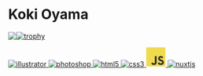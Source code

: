# Koki Oyama
  <img align="left" src="https://github-readme-stats.vercel.app/api?username=Ajaku4505&count_private=true&show_icons=true" />

[![trophy](https://github-profile-trophy.vercel.app/?username=Ajaku4505&theme=onedark&column=7
)](https://github.com/ryo-ma/github-profile-trophy)

<p align="left">
  <a href="https://www.adobe.com/in/products/illustrator.html" target="_blank"> 
    <img src="https://cdn.jsdelivr.net/gh/devicons/devicon/icons/illustrator/illustrator-line.svg" alt="illustrator" width="40" height="40"/> 
  </a> 
  <a href="https://www.photoshop.com/en" target="_blank"> 
    <img src="https://cdn.jsdelivr.net/gh/devicons/devicon/icons/photoshop/photoshop-line.svg" alt="photoshop" width="40" height="40"/> 
  </a> 
  <a href="https://www.w3.org/html/" target="_blank"> 
    <img src="https://cdn.jsdelivr.net/gh/devicons/devicon/icons/html5/html5-original.svg" alt="html5" width="40" height="40"/>
  </a> 
  <a href="https://www.w3schools.com/css/" target="_blank"> 
    <img src="https://cdn.jsdelivr.net/gh/devicons/devicon/icons/css3/css3-original.svg" alt="css3" width="40" height="40"/> 
  </a> 
  <a href="https://developer.mozilla.org/en-US/docs/Web/JavaScript" target="_blank"> 
    <img src="https://raw.githubusercontent.com/devicons/devicon/master/icons/javascript/javascript-original.svg" alt="javascript" width="40" height="40"/> 
  </a> 
  <a href="https://nuxtjs.org/" target="_blank"> 
    <img src="https://cdn.jsdelivr.net/gh/devicons/devicon/icons/nuxtjs/nuxtjs-original.svg" alt="nuxtjs" width="40" height="40"/> 
  </a> 
</p>

<!--
**Ajaku4505/Ajaku4505** is a ✨ _special_ ✨ repository because its `README.md` (this file) appears on your GitHub profile.

Here are some ideas to get you started:

- 🔭 I’m currently working on ...
- 🌱 I’m currently learning ...
- 👯 I’m looking to collaborate on ...
- 🤔 I’m looking for help with ...
- 💬 Ask me about ...
- 📫 How to reach me: ...
- 😄 Pronouns: ...
- ⚡ Fun fact: ...
-->
